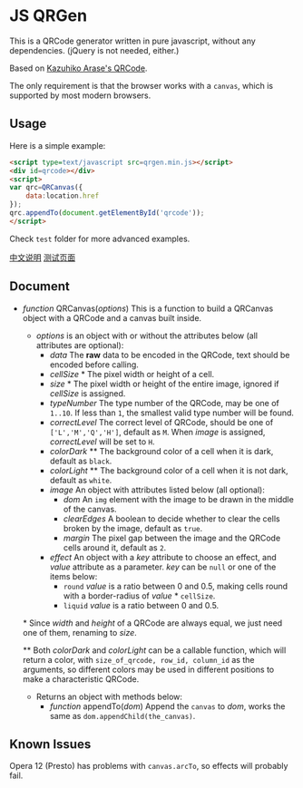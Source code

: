 JS QRGen
===

This is a QRCode generator written in pure javascript, without any dependencies. (jQuery is not needed, either.)

Based on [Kazuhiko Arase's QRCode](http://www.d-project.com/).

The only requirement is that the browser works with a `canvas`, which is supported by most modern browsers.

Usage
---
Here is a simple example:

``` html
<script type=text/javascript src=qrgen.min.js></script>
<div id=qrcode></div>
<script>
var qrc=QRCanvas({
	data:location.href
});
qrc.appendTo(document.getElementById('qrcode'));
</script>
```

Check `test` folder for more advanced examples.

[中文说明](http://geraldl.net/it/qrgen) [测试页面](http://geraldl.net/js/qrgen-test)

Document
---

* *function* QRCanvas(*options*)
  This is a function to build a QRCanvas object with a QRCode and a canvas built inside.
  * *options* is an object with or without the attributes below (all attributes are optional):
    * *data*
      The **raw** data to be encoded in the QRCode, text should be encoded before calling.
    * *cellSize* \*
      The pixel width or height of a cell.
    * *size* \*
      The pixel width or height of the entire image, ignored if *cellSize* is assigned.
    * *typeNumber*
      The type number of the QRCode, may be one of `1..10`. If less than `1`, the smallest valid type number will be found.
    * *correctLevel*
      The correct level of QRCode, should be one of `['L','M','Q','H']`, default as `M`.
      When *image* is assigned, *correctLevel* will be set to `H`.
    * *colorDark* \*\*
      The background color of a cell when it is dark, default as `black`.
    * *colorLight* \*\*
      The background color of a cell when it is not dark, default as `white`.
    * *image*
      An object with attributes listed below (all optional):
      * *dom*
        An `img` element with the image to be drawn in the middle of the canvas.
      * *clearEdges*
        A boolean to decide whether to clear the cells broken by the image, default as `true`.
      * *margin*
        The pixel gap between the image and the QRCode cells around it, default as `2`.
    * *effect*
      An object with a *key* attribute to choose an effect, and *value* attribute as a parameter.
      *key* can be `null` or one of the items below:
      * `round`
        *value* is a ratio between 0 and 0.5, making cells round with a border-radius of *value* * `cellSize`.
      * `liquid`
        *value* is a ratio between 0 and 0.5.

  \* Since *width* and *height* of a QRCode are always equal, we just need one of them, renaming to *size*.

  \*\* Both *colorDark* and *colorLight* can be a callable function, which will return a color,
     with `size_of_qrcode, row_id, column_id` as the arguments, so different colors may be used
     in different positions to make a characteristic QRCode.

  * Returns an object with methods below:
    * *function* appendTo(*dom*)
      Append the `canvas` to *dom*, works the same as `dom.appendChild(the_canvas)`.

Known Issues
---
Opera 12 (Presto) has problems with `canvas.arcTo`, so effects will probably fail.

